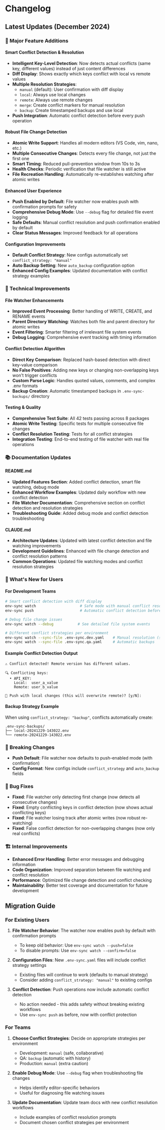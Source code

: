 # Changelog

## Latest Updates (December 2024)

### 🎉 Major Feature Additions

#### Smart Conflict Detection & Resolution
- **Intelligent Key-Level Detection**: Now detects actual conflicts (same key, different values) instead of just content differences
- **Diff Display**: Shows exactly which keys conflict with local vs remote values
- **Multiple Resolution Strategies**: 
  - `manual` (default): User confirmation with diff display
  - `local`: Always use local changes
  - `remote`: Always use remote changes  
  - `merge`: Create conflict markers for manual resolution
  - `backup`: Create timestamped backups and use local
- **Push Integration**: Automatic conflict detection before every push operation

#### Robust File Change Detection
- **Atomic Write Support**: Handles all modern editors (VS Code, vim, nano, etc.)
- **Multiple Consecutive Changes**: Detects every file change, not just the first one
- **Smart Timing**: Reduced pull-prevention window from 10s to 3s
- **Health Checks**: Periodic verification that file watcher is still active
- **File Recreation Handling**: Automatically re-establishes watching after atomic writes

#### Enhanced User Experience
- **Push Enabled by Default**: File watcher now enables push with confirmation prompts for safety
- **Comprehensive Debug Mode**: Use `--debug` flag for detailed file event logging
- **Safe Defaults**: Manual conflict resolution and push confirmation enabled by default
- **Clear Status Messages**: Improved feedback for all operations

#### Configuration Improvements
- **Default Conflict Strategy**: New configs automatically set `conflict_strategy: "manual"`
- **Auto Backup Setting**: New `auto_backup` configuration option
- **Enhanced Config Examples**: Updated documentation with conflict strategy examples

### 🔧 Technical Improvements

#### File Watcher Enhancements
- **Improved Event Processing**: Better handling of WRITE, CREATE, and RENAME events
- **Parent Directory Watching**: Watches both file and parent directory for atomic writes
- **Event Filtering**: Smarter filtering of irrelevant file system events
- **Debug Logging**: Comprehensive event tracking with timing information

#### Conflict Detection Algorithm
- **Direct Key Comparison**: Replaced hash-based detection with direct key-value comparison
- **No False Positives**: Adding new keys or changing non-overlapping keys won't trigger conflicts
- **Custom Parse Logic**: Handles quoted values, comments, and complex .env formats
- **Backup Creation**: Automatic timestamped backups in `.env-sync-backups/` directory

#### Testing & Quality
- **Comprehensive Test Suite**: All 42 tests passing across 8 packages
- **Atomic Write Testing**: Specific tests for multiple consecutive file changes
- **Conflict Resolution Testing**: Tests for all conflict strategies
- **Integration Testing**: End-to-end testing of file watcher with real file operations

### 📚 Documentation Updates

#### README.md
- **Updated Features Section**: Added conflict detection, smart file watching, debug mode
- **Enhanced Workflow Examples**: Updated daily workflow with new conflict detection
- **File Watcher Documentation**: Comprehensive section on conflict detection and resolution strategies
- **Troubleshooting Guide**: Added debug mode and conflict detection troubleshooting

#### CLAUDE.md  
- **Architecture Updates**: Updated with latest conflict detection and file watching improvements
- **Development Guidelines**: Enhanced with file change detection and conflict resolution patterns
- **Common Operations**: Updated file watching modes and conflict resolution strategies

### 🚀 What's New for Users

#### For Development Teams
```bash
# Smart conflict detection with diff display
env-sync watch                    # Safe mode with manual conflict resolution
env-sync push                     # Automatic conflict detection before push

# Debug file change issues
env-sync watch --debug           # See detailed file system events

# Different conflict strategies per environment
env-sync watch --sync-file .env-sync.dev.yaml    # Manual resolution (safe)
env-sync watch --sync-file .env-sync.qa.yaml     # Automatic backups
```

#### Example Conflict Detection Output
```
⚠️ Conflict detected! Remote version has different values.

🔍 Conflicting keys:
  • API_KEY:
    Local:  user_a_value
    Remote: user_b_value

🚀 Push with local changes (this will overwrite remote)? [y/N]:
```

#### Backup Strategy Example
When using `conflict_strategy: "backup"`, conflicts automatically create:
```
.env-sync-backups/
├── local-20241229-143022.env
└── remote-20241229-143022.env
```

### 🔧 Breaking Changes
- **Push Default**: File watcher now defaults to push-enabled mode (with confirmation)
- **Config Format**: New configs include `conflict_strategy` and `auto_backup` fields

### 🐛 Bug Fixes
- **Fixed**: File watcher only detecting first change (now detects all consecutive changes)
- **Fixed**: Empty conflicting keys in conflict detection (now shows actual conflicting keys)
- **Fixed**: File watcher losing track after atomic writes (now robust re-watching)
- **Fixed**: False conflict detection for non-overlapping changes (now only real conflicts)

### 🏗️ Internal Improvements
- **Enhanced Error Handling**: Better error messages and debugging information
- **Code Organization**: Improved separation between file watching and conflict resolution
- **Performance**: Optimized file change detection and conflict checking
- **Maintainability**: Better test coverage and documentation for future development

## Migration Guide

### For Existing Users
1. **File Watcher Behavior**: The watcher now enables push by default with confirmation prompts
   - To keep old behavior: Use `env-sync watch --push=false`
   - To disable prompts: Use `env-sync watch --confirm=false`

2. **Configuration Files**: New `.env-sync.yaml` files will include conflict strategy settings
   - Existing files will continue to work (defaults to manual strategy)
   - Consider adding `conflict_strategy: "manual"` to existing configs

3. **Conflict Detection**: Push operations now include automatic conflict detection
   - No action needed - this adds safety without breaking existing workflows
   - Use `env-sync push` as before, now with conflict protection

### For Teams
1. **Choose Conflict Strategies**: Decide on appropriate strategies per environment
   - Development: `manual` (safe, collaborative)
   - QA: `backup` (automatic with history)
   - Production: `manual` (extra caution)

2. **Enable Debug Mode**: Use `--debug` flag when troubleshooting file changes
   - Helps identify editor-specific behaviors
   - Useful for diagnosing file watching issues

3. **Update Documentation**: Update team docs with new conflict resolution workflows
   - Include examples of conflict resolution prompts
   - Document chosen conflict strategies per environment